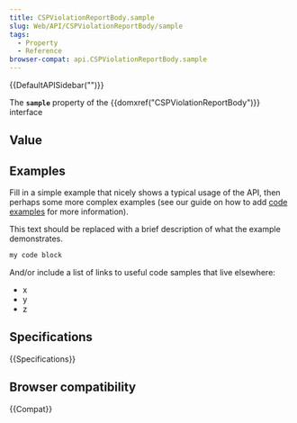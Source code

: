 ```yaml
---
title: CSPViolationReportBody.sample
slug: Web/API/CSPViolationReportBody/sample
tags:
  - Property
  - Reference
browser-compat: api.CSPViolationReportBody.sample
---
```

{{DefaultAPISidebar("")}}

The **`sample`** property of the {{domxref("CSPViolationReportBody")}} interface 

## Value



## Examples

Fill in a simple example that nicely shows a typical usage of the API, then perhaps some more complex examples (see our guide on how to add [code examples](/en-US/docs/MDN/Contribute/Structures/Code_examples) for more information).

This text should be replaced with a brief description of what the example demonstrates.

```js
my code block
```

And/or include a list of links to useful code samples that live elsewhere:

*   x
*   y
*   z

## Specifications

{{Specifications}}

## Browser compatibility

{{Compat}}


